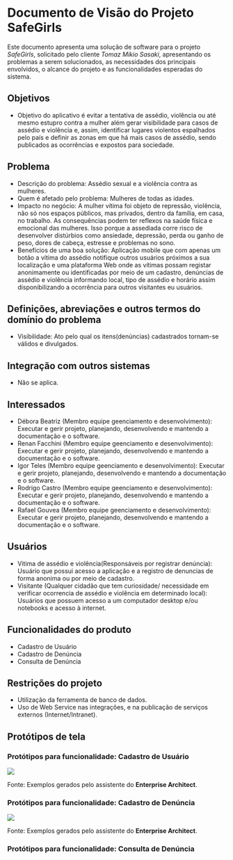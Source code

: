 # Documento de Visão do Projeto SafeGirls

Este documento apresenta uma solução de software para o projeto *SafeGirls*, solicitado pelo cliente *Tomaz Mikio Sasaki*, 
apresentando os problemas a serem solucionados, as necessidades dos principais envolvidos, o alcance do projeto e as funcionalidades 
esperadas do sistema.

## Objetivos

* Objetivo do aplicativo é evitar a tentativa de assédio, violência ou até mesmo estupro contra a mulher além gerar visibilidade para casos de assédio e violência e, assim, identificar lugares violentos espalhados pelo país e definir as zonas em que há mais casos de assédio, sendo publicados as ocorrências e expostos para sociedade.  

## Problema

* Descrição do problema: Assédio sexual e a violência contra as mulheres.
* Quem é afetado pelo problema: Mulheres de todas as idades.
* Impacto no negócio: A mulher vítima foi objeto de repressão, violência, não só nos espaços públicos, mas privados, dentro da família, em casa, no trabalho. As consequências podem ter reflexos na saúde física e emocional das mulheres. Isso porque a assediada corre risco de desenvolver distúrbios como ansiedade, depressão, perda ou ganho de peso, dores de cabeça, estresse e problemas no sono.
* Benefícios de uma boa solução: Aplicação mobile que com apenas um botão a vítima do assédio notifique outros usuários próximos a sua localização e uma plataforma Web onde as vítimas possam registar anonimamente ou identificadas por meio de um cadastro, denúncias de assédio e violência informando local, tipo de assédio e horário assim disponibilizando a ocorrência para outros visitantes eu usuários.


## Definições, abreviações e outros termos do domínio do problema

* Visibilidade: Ato pelo qual os itens(denúncias) cadastrados tornam-se válidos e divulgados.

## Integração com outros sistemas

* Não se aplica. 

## Interessados

* Débora Beatriz (Membro equipe geenciamento e desenvolvimento): Executar e gerir projeto, planejando, desenvolvendo e mantendo a documentação e o software.
* Renan Facchini (Membro equipe geenciamento e desenvolvimento): Executar e gerir projeto, planejando, desenvolvendo e mantendo a documentação e o software.
* Igor Teles (Membro equipe geenciamento e desenvolvimento): Executar e gerir projeto, planejando, desenvolvendo e mantendo a documentação e o software.
* Rodrigo Castro (Membro equipe geenciamento e desenvolvimento): Executar e gerir projeto, planejando, desenvolvendo e mantendo a documentação e o software.
* Rafael Gouvea (Membro equipe geenciamento e desenvolvimento): Executar e gerir projeto, planejando, desenvolvendo e mantendo a documentação e o software.

## Usuários

* Vitima de assédio e violência(Responsáveis por registrar denúncia): Usuário que possui acesso a aplicação e a registro de denuncias de forma anonima ou por meio de cadastro.
* Visitante (Qualquer cidadão que tem curiosidade/ necessidade em verificar ocorrencia de assédio e violência em determinado local):   Usuários que possuem acesso a um computador desktop e/ou notebooks e acesso à internet.

## Funcionalidades do produto

* Cadastro de Usuário
* Cadastro de Denúncia
* Consulta de Denúncia

## Restrições do projeto

* Utilização da ferramenta de banco de dados. 
* Uso de Web Service nas integrações, e na publicação de serviços externos (Internet/Intranet). 


## Protótipos de tela

### Protótipos para funcionalidade: Cadastro de Usuário

![](proto1.png)

Fonte: Exemplos gerados pelo assistente do **Enterprise Architect**.

### Protótipos para funcionalidade: Cadastro de Denúncia

![](proto2.png)

Fonte: Exemplos gerados pelo assistente do **Enterprise Architect**.

### Protótipos para funcionalidade: Consulta de Denúncia
